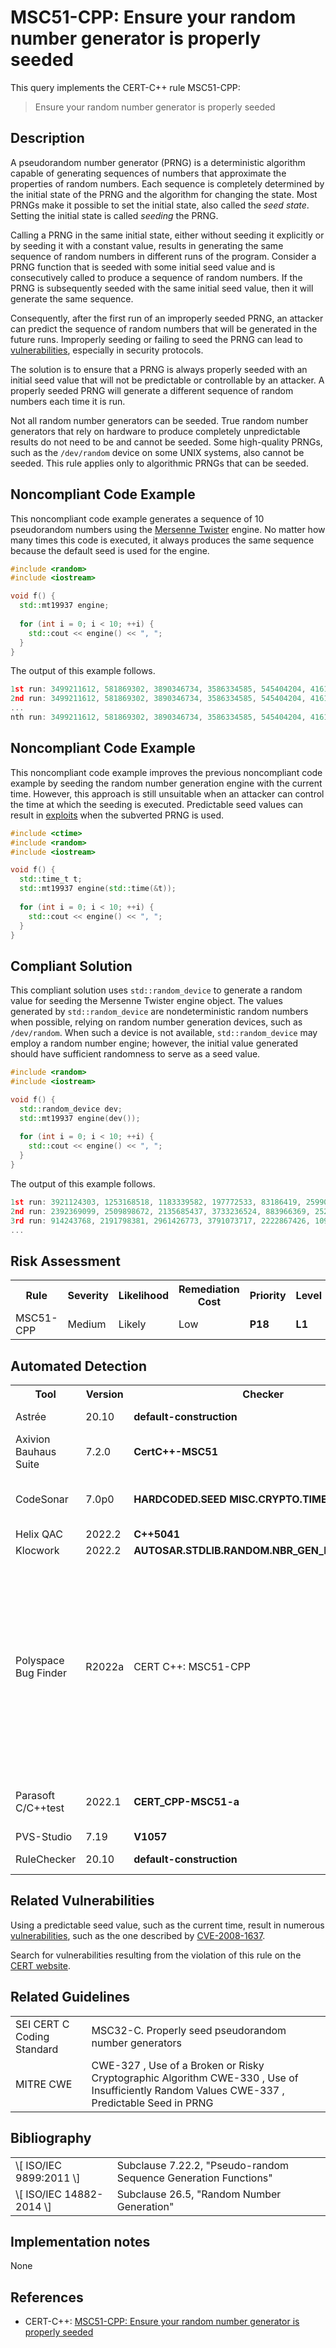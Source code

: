 # MSC51-CPP: Ensure your random number generator is properly seeded

This query implements the CERT-C++ rule MSC51-CPP:

> Ensure your random number generator is properly seeded


## Description

A pseudorandom number generator (PRNG) is a deterministic algorithm capable of generating sequences of numbers that approximate the properties of random numbers. Each sequence is completely determined by the initial state of the PRNG and the algorithm for changing the state. Most PRNGs make it possible to set the initial state, also called the *seed state*. Setting the initial state is called *seeding* the PRNG.

Calling a PRNG in the same initial state, either without seeding it explicitly or by seeding it with a constant value, results in generating the same sequence of random numbers in different runs of the program. Consider a PRNG function that is seeded with some initial seed value and is consecutively called to produce a sequence of random numbers. If the PRNG is subsequently seeded with the same initial seed value, then it will generate the same sequence.

Consequently, after the first run of an improperly seeded PRNG, an attacker can predict the sequence of random numbers that will be generated in the future runs. Improperly seeding or failing to seed the PRNG can lead to [vulnerabilities](https://wiki.sei.cmu.edu/confluence/display/cplusplus/BB.+Definitions#BB.Definitions-vulnerability), especially in security protocols.

The solution is to ensure that a PRNG is always properly seeded with an initial seed value that will not be predictable or controllable by an attacker. A properly seeded PRNG will generate a different sequence of random numbers each time it is run.

Not all random number generators can be seeded. True random number generators that rely on hardware to produce completely unpredictable results do not need to be and cannot be seeded. Some high-quality PRNGs, such as the `/dev/random` device on some UNIX systems, also cannot be seeded. This rule applies only to algorithmic PRNGs that can be seeded.

## Noncompliant Code Example

This noncompliant code example generates a sequence of 10 pseudorandom numbers using the [Mersenne Twister](https://en.wikipedia.org/wiki/Mersenne_twister) engine. No matter how many times this code is executed, it always produces the same sequence because the default seed is used for the engine.

```cpp
#include <random>
#include <iostream>

void f() {
  std::mt19937 engine;
  
  for (int i = 0; i < 10; ++i) {
    std::cout << engine() << ", ";
  }
}
```
The output of this example follows.

```cpp
1st run: 3499211612, 581869302, 3890346734, 3586334585, 545404204, 4161255391, 3922919429, 949333985, 2715962298, 1323567403, 
2nd run: 3499211612, 581869302, 3890346734, 3586334585, 545404204, 4161255391, 3922919429, 949333985, 2715962298, 1323567403, 
...
nth run: 3499211612, 581869302, 3890346734, 3586334585, 545404204, 4161255391, 3922919429, 949333985, 2715962298, 1323567403, 
```

## Noncompliant Code Example

This noncompliant code example improves the previous noncompliant code example by seeding the random number generation engine with the current time. However, this approach is still unsuitable when an attacker can control the time at which the seeding is executed. Predictable seed values can result in [exploits](https://wiki.sei.cmu.edu/confluence/display/cplusplus/BB.+Definitions#BB.Definitions-exploit) when the subverted PRNG is used.

```cpp
#include <ctime>
#include <random>
#include <iostream>

void f() {
  std::time_t t;
  std::mt19937 engine(std::time(&t));
  
  for (int i = 0; i < 10; ++i) {
    std::cout << engine() << ", ";
  }
}
```

## Compliant Solution

This compliant solution uses `std::random_device` to generate a random value for seeding the Mersenne Twister engine object. The values generated by `std::random_device` are nondeterministic random numbers when possible, relying on random number generation devices, such as `/dev/random`. When such a device is not available, `std::random_device` may employ a random number engine; however, the initial value generated should have sufficient randomness to serve as a seed value.

```cpp
#include <random>
#include <iostream>

void f() {
  std::random_device dev;
  std::mt19937 engine(dev());
  
  for (int i = 0; i < 10; ++i) {
    std::cout << engine() << ", ";
  }
} 
```
The output of this example follows.

```cpp
1st run: 3921124303, 1253168518, 1183339582, 197772533, 83186419, 2599073270, 3238222340, 101548389, 296330365, 3335314032, 
2nd run: 2392369099, 2509898672, 2135685437, 3733236524, 883966369, 2529945396, 764222328, 138530885, 4209173263, 1693483251, 
3rd run: 914243768, 2191798381, 2961426773, 3791073717, 2222867426, 1092675429, 2202201605, 850375565, 3622398137, 422940882,
...
```

## Risk Assessment

<table> <tbody> <tr> <th> Rule </th> <th> Severity </th> <th> Likelihood </th> <th> Remediation Cost </th> <th> Priority </th> <th> Level </th> </tr> <tr> <td> MSC51-CPP </td> <td> Medium </td> <td> Likely </td> <td> Low </td> <td> <strong>P18</strong> </td> <td> <strong>L1</strong> </td> </tr> </tbody> </table>


## Automated Detection

<table> <tbody> <tr> <th> Tool </th> <th> Version </th> <th> Checker </th> <th> Description </th> </tr> <tr> <td> <a> Astrée </a> </td> <td> 20.10 </td> <td> <strong>default-construction</strong> </td> <td> Partially checked </td> </tr> <tr> <td> <a> Axivion Bauhaus Suite </a> </td> <td> 7.2.0 </td> <td> <strong>CertC++-MSC51</strong> </td> <td> </td> </tr> <tr> <td> <a> CodeSonar </a> </td> <td> 7.0p0 </td> <td> <strong>HARDCODED.SEED</strong> <strong>MISC.CRYPTO.TIMESEED</strong> </td> <td> Hardcoded Seed in PRNG Predictable Seed in PRNG </td> </tr> <tr> <td> <a> Helix QAC </a> </td> <td> 2022.2 </td> <td> <strong>C++5041</strong> </td> <td> </td> </tr> <tr> <td> <a> Klocwork </a> </td> <td> 2022.2 </td> <td> <strong>AUTOSAR.STDLIB.RANDOM.NBR_GEN_DEFAULT_INIT</strong> </td> <td> </td> </tr> <tr> <td> <a> Polyspace Bug Finder </a> </td> <td> R2022a </td> <td> <a> CERT C++: MSC51-CPP </a> </td> <td> Checks for: Deterministic random output from constant seedeterministic random output from constant seed, predictable random output from predictable seedredictable random output from predictable seed. Rule partially covered. </td> </tr> <tr> <td> <a> Parasoft C/C++test </a> </td> <td> 2022.1 </td> <td> <strong>CERT_CPP-MSC51-a</strong> </td> <td> Properly seed pseudorandom number generators </td> </tr> <tr> <td> <a> PVS-Studio </a> </td> <td> 7.19 </td> <td> <strong><a>V1057</a></strong> </td> <td> </td> </tr> <tr> <td> <a> RuleChecker </a> </td> <td> 20.10 </td> <td> <strong>default-construction</strong> </td> <td> Partially checked </td> </tr> </tbody> </table>


## Related Vulnerabilities

Using a predictable seed value, such as the current time, result in numerous [vulnerabilities](https://wiki.sei.cmu.edu/confluence/display/cplusplus/BB.+Definitions#BB.Definitions-vulnerability), such as the one described by [CVE-2008-1637](http://web.nvd.nist.gov/view/vuln/detail?vulnId=CVE-2008-1637).

Search for vulnerabilities resulting from the violation of this rule on the [CERT website](https://www.kb.cert.org/vulnotes/bymetric?searchview&query=FIELD+KEYWORDS+contains+MSC51-CPP).

## Related Guidelines

<table> <tbody> <tr> <td> <a> SEI CERT C Coding Standard </a> </td> <td> <a> MSC32-C. Properly seed pseudorandom number generators </a> </td> </tr> <tr> <td> <a> MITRE CWE </a> </td> <td> <a> CWE-327 </a> , Use of a Broken or Risky Cryptographic Algorithm <a> CWE-330 </a> , Use of Insufficiently Random Values <a> CWE-337 </a> , Predictable Seed in PRNG </td> </tr> </tbody> </table>


## Bibliography

<table> <tbody> <tr> <td> \[ <a> ISO/IEC 9899:2011 </a> \] </td> <td> Subclause 7.22.2, "Pseudo-random Sequence Generation Functions" </td> </tr> <tr> <td> \[ <a> ISO/IEC 14882-2014 </a> \] </td> <td> Subclause 26.5, "Random Number Generation" </td> </tr> </tbody> </table>


## Implementation notes

None

## References

* CERT-C++: [MSC51-CPP: Ensure your random number generator is properly seeded](https://wiki.sei.cmu.edu/confluence/pages/viewpage.action?pageId=88046682)
